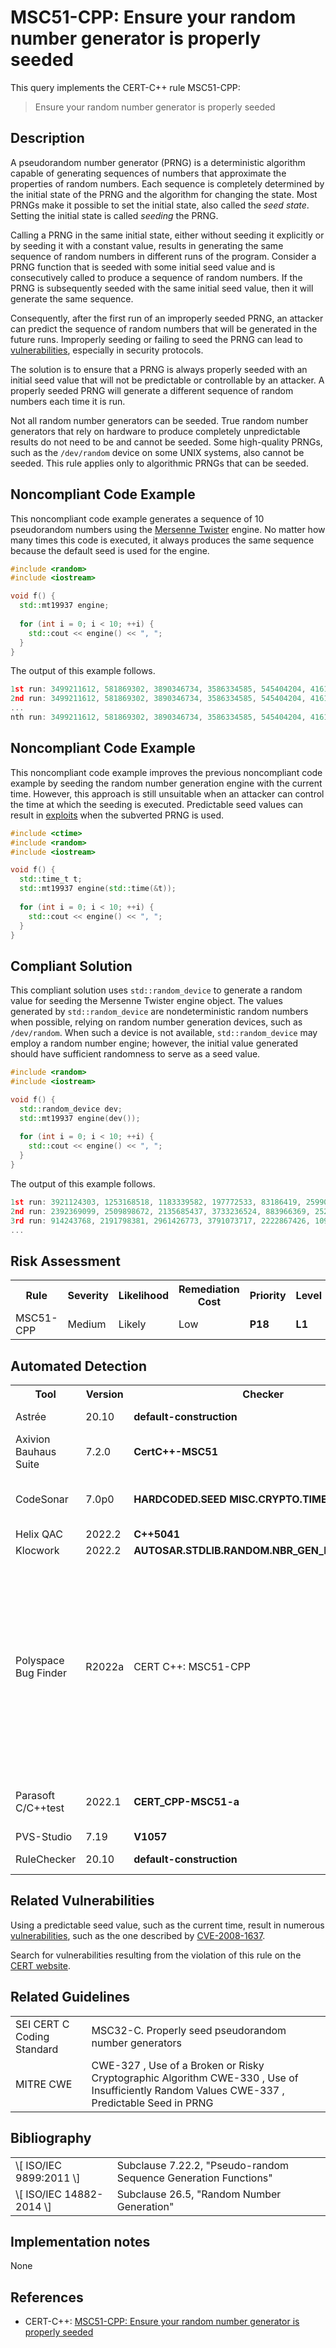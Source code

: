 # MSC51-CPP: Ensure your random number generator is properly seeded

This query implements the CERT-C++ rule MSC51-CPP:

> Ensure your random number generator is properly seeded


## Description

A pseudorandom number generator (PRNG) is a deterministic algorithm capable of generating sequences of numbers that approximate the properties of random numbers. Each sequence is completely determined by the initial state of the PRNG and the algorithm for changing the state. Most PRNGs make it possible to set the initial state, also called the *seed state*. Setting the initial state is called *seeding* the PRNG.

Calling a PRNG in the same initial state, either without seeding it explicitly or by seeding it with a constant value, results in generating the same sequence of random numbers in different runs of the program. Consider a PRNG function that is seeded with some initial seed value and is consecutively called to produce a sequence of random numbers. If the PRNG is subsequently seeded with the same initial seed value, then it will generate the same sequence.

Consequently, after the first run of an improperly seeded PRNG, an attacker can predict the sequence of random numbers that will be generated in the future runs. Improperly seeding or failing to seed the PRNG can lead to [vulnerabilities](https://wiki.sei.cmu.edu/confluence/display/cplusplus/BB.+Definitions#BB.Definitions-vulnerability), especially in security protocols.

The solution is to ensure that a PRNG is always properly seeded with an initial seed value that will not be predictable or controllable by an attacker. A properly seeded PRNG will generate a different sequence of random numbers each time it is run.

Not all random number generators can be seeded. True random number generators that rely on hardware to produce completely unpredictable results do not need to be and cannot be seeded. Some high-quality PRNGs, such as the `/dev/random` device on some UNIX systems, also cannot be seeded. This rule applies only to algorithmic PRNGs that can be seeded.

## Noncompliant Code Example

This noncompliant code example generates a sequence of 10 pseudorandom numbers using the [Mersenne Twister](https://en.wikipedia.org/wiki/Mersenne_twister) engine. No matter how many times this code is executed, it always produces the same sequence because the default seed is used for the engine.

```cpp
#include <random>
#include <iostream>

void f() {
  std::mt19937 engine;
  
  for (int i = 0; i < 10; ++i) {
    std::cout << engine() << ", ";
  }
}
```
The output of this example follows.

```cpp
1st run: 3499211612, 581869302, 3890346734, 3586334585, 545404204, 4161255391, 3922919429, 949333985, 2715962298, 1323567403, 
2nd run: 3499211612, 581869302, 3890346734, 3586334585, 545404204, 4161255391, 3922919429, 949333985, 2715962298, 1323567403, 
...
nth run: 3499211612, 581869302, 3890346734, 3586334585, 545404204, 4161255391, 3922919429, 949333985, 2715962298, 1323567403, 
```

## Noncompliant Code Example

This noncompliant code example improves the previous noncompliant code example by seeding the random number generation engine with the current time. However, this approach is still unsuitable when an attacker can control the time at which the seeding is executed. Predictable seed values can result in [exploits](https://wiki.sei.cmu.edu/confluence/display/cplusplus/BB.+Definitions#BB.Definitions-exploit) when the subverted PRNG is used.

```cpp
#include <ctime>
#include <random>
#include <iostream>

void f() {
  std::time_t t;
  std::mt19937 engine(std::time(&t));
  
  for (int i = 0; i < 10; ++i) {
    std::cout << engine() << ", ";
  }
}
```

## Compliant Solution

This compliant solution uses `std::random_device` to generate a random value for seeding the Mersenne Twister engine object. The values generated by `std::random_device` are nondeterministic random numbers when possible, relying on random number generation devices, such as `/dev/random`. When such a device is not available, `std::random_device` may employ a random number engine; however, the initial value generated should have sufficient randomness to serve as a seed value.

```cpp
#include <random>
#include <iostream>

void f() {
  std::random_device dev;
  std::mt19937 engine(dev());
  
  for (int i = 0; i < 10; ++i) {
    std::cout << engine() << ", ";
  }
} 
```
The output of this example follows.

```cpp
1st run: 3921124303, 1253168518, 1183339582, 197772533, 83186419, 2599073270, 3238222340, 101548389, 296330365, 3335314032, 
2nd run: 2392369099, 2509898672, 2135685437, 3733236524, 883966369, 2529945396, 764222328, 138530885, 4209173263, 1693483251, 
3rd run: 914243768, 2191798381, 2961426773, 3791073717, 2222867426, 1092675429, 2202201605, 850375565, 3622398137, 422940882,
...
```

## Risk Assessment

<table> <tbody> <tr> <th> Rule </th> <th> Severity </th> <th> Likelihood </th> <th> Remediation Cost </th> <th> Priority </th> <th> Level </th> </tr> <tr> <td> MSC51-CPP </td> <td> Medium </td> <td> Likely </td> <td> Low </td> <td> <strong>P18</strong> </td> <td> <strong>L1</strong> </td> </tr> </tbody> </table>


## Automated Detection

<table> <tbody> <tr> <th> Tool </th> <th> Version </th> <th> Checker </th> <th> Description </th> </tr> <tr> <td> <a> Astrée </a> </td> <td> 20.10 </td> <td> <strong>default-construction</strong> </td> <td> Partially checked </td> </tr> <tr> <td> <a> Axivion Bauhaus Suite </a> </td> <td> 7.2.0 </td> <td> <strong>CertC++-MSC51</strong> </td> <td> </td> </tr> <tr> <td> <a> CodeSonar </a> </td> <td> 7.0p0 </td> <td> <strong>HARDCODED.SEED</strong> <strong>MISC.CRYPTO.TIMESEED</strong> </td> <td> Hardcoded Seed in PRNG Predictable Seed in PRNG </td> </tr> <tr> <td> <a> Helix QAC </a> </td> <td> 2022.2 </td> <td> <strong>C++5041</strong> </td> <td> </td> </tr> <tr> <td> <a> Klocwork </a> </td> <td> 2022.2 </td> <td> <strong>AUTOSAR.STDLIB.RANDOM.NBR_GEN_DEFAULT_INIT</strong> </td> <td> </td> </tr> <tr> <td> <a> Polyspace Bug Finder </a> </td> <td> R2022a </td> <td> <a> CERT C++: MSC51-CPP </a> </td> <td> Checks for: Deterministic random output from constant seedeterministic random output from constant seed, predictable random output from predictable seedredictable random output from predictable seed. Rule partially covered. </td> </tr> <tr> <td> <a> Parasoft C/C++test </a> </td> <td> 2022.1 </td> <td> <strong>CERT_CPP-MSC51-a</strong> </td> <td> Properly seed pseudorandom number generators </td> </tr> <tr> <td> <a> PVS-Studio </a> </td> <td> 7.19 </td> <td> <strong><a>V1057</a></strong> </td> <td> </td> </tr> <tr> <td> <a> RuleChecker </a> </td> <td> 20.10 </td> <td> <strong>default-construction</strong> </td> <td> Partially checked </td> </tr> </tbody> </table>


## Related Vulnerabilities

Using a predictable seed value, such as the current time, result in numerous [vulnerabilities](https://wiki.sei.cmu.edu/confluence/display/cplusplus/BB.+Definitions#BB.Definitions-vulnerability), such as the one described by [CVE-2008-1637](http://web.nvd.nist.gov/view/vuln/detail?vulnId=CVE-2008-1637).

Search for vulnerabilities resulting from the violation of this rule on the [CERT website](https://www.kb.cert.org/vulnotes/bymetric?searchview&query=FIELD+KEYWORDS+contains+MSC51-CPP).

## Related Guidelines

<table> <tbody> <tr> <td> <a> SEI CERT C Coding Standard </a> </td> <td> <a> MSC32-C. Properly seed pseudorandom number generators </a> </td> </tr> <tr> <td> <a> MITRE CWE </a> </td> <td> <a> CWE-327 </a> , Use of a Broken or Risky Cryptographic Algorithm <a> CWE-330 </a> , Use of Insufficiently Random Values <a> CWE-337 </a> , Predictable Seed in PRNG </td> </tr> </tbody> </table>


## Bibliography

<table> <tbody> <tr> <td> \[ <a> ISO/IEC 9899:2011 </a> \] </td> <td> Subclause 7.22.2, "Pseudo-random Sequence Generation Functions" </td> </tr> <tr> <td> \[ <a> ISO/IEC 14882-2014 </a> \] </td> <td> Subclause 26.5, "Random Number Generation" </td> </tr> </tbody> </table>


## Implementation notes

None

## References

* CERT-C++: [MSC51-CPP: Ensure your random number generator is properly seeded](https://wiki.sei.cmu.edu/confluence/pages/viewpage.action?pageId=88046682)
